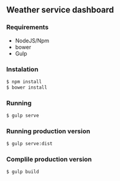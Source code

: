 ## Weather service dashboard

### Requirements

- NodeJS/Npm
- bower
- Gulp

### Instalation

```bash
$ npm install
$ bower install
```

### Running

```bash
$ gulp serve
```

### Running production version

```bash
$ gulp serve:dist
```

### Complile production version

```bash
$ gulp build
```
